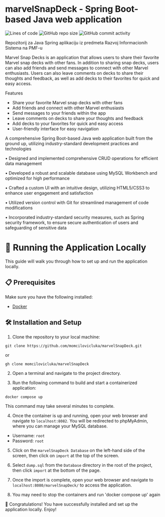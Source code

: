 # marvelSnapDeck - Spring Boot-based Java web application

![Lines of code](https://img.shields.io/tokei/lines/github/momcilovicluka/marvelSnapDeck)
![GitHub repo size](https://img.shields.io/github/repo-size/momcilovicluka/marvelSnapDeck)
![GitHub commit activity](https://img.shields.io/github/commit-activity/w/momcilovicluka/marvelSnapDeck)

Repozitorij za Java Spring aplikaciju iz predmeta Razvoj Informacionih Sistema na PMF-u

Marvel Snap Decks is an application that allows users to share their favorite Marvel snap decks with other fans. In addition to sharing snap decks, users can also add friends and send messages to connect with other Marvel enthusiasts. Users can also leave comments on decks to share their thoughts and feedback, as well as add decks to their favorites for quick and easy access.

Features
- Share your favorite Marvel snap decks with other fans
- Add friends and connect with other Marvel enthusiasts
- Send messages to your friends within the app
- Leave comments on decks to share your thoughts and feedback
- Add decks to your favorites for quick and easy access
- User-friendly interface for easy navigation

A comprehensive Spring Boot-based Java web application built from the ground up, utilizing industry-standard development practices and technologies

•	Designed and implemented comprehensive CRUD operations for efficient data management

•	Developed a robust and scalable database using MySQL Workbench and optimized for high performance

•	Crafted a custom UI with an intuitive design, utilizing HTML5/CSS3 to enhance user engagement and satisfaction

•	Utilized version control with Git for streamlined management of code modifications

•	Incorporated industry-standard security measures, such as Spring security framework, to ensure secure authentication of users and safeguarding of sensitive data

# 🚀 Running the Application Locally

This guide will walk you through how to set up and run the application locally.

## 📋 Prerequisites

Make sure you have the following installed:

- [Docker](https://docs.docker.com/get-docker/)

## 🛠️ Installation and Setup

1. Clone the repository to your local machine:
```
git clone https://github.com/momcilovicluka/marvelSnapDeck.git
```
or
```
gh clone momcilovicluka/marvelSnapDeck
```
2. Open a terminal and navigate to the project directory.

3. Run the following command to build and start a containerized application:
```
docker compose up
```
This command may take several minutes to complete.

4. Once the container is up and running, open your web browser and navigate to `localhost:8082`. You will be redirected to phpMyAdmin, where you can manage your MySQL database.

- Username: `root`
- Password: `root`

5. Click on the `marvelSnapDeck Database` on the left-hand side of the screen, then click on `import` at the top of the screen.

6. Select `dump.sql` from the `Database` directory in the root of the project, then click `import` at the bottom of the page.

7. Once the import is complete, open your web browser and navigate to `localhost:8080/marvelSnapDeck/` to access the application.

8. You may need to stop the containers and run 'docker compose up' again

🎉 Congratulations! You have successfully installed and set up the application locally. Enjoy!
